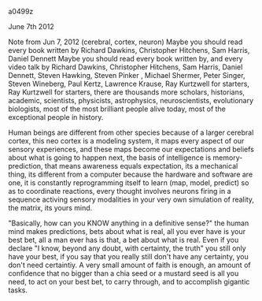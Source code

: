a0499z

June 7th 2012

Note from Jun 7, 2012
(cerebral, cortex, neuron)
Maybe you should read every book written by Richard Dawkins, Christopher Hitchens, Sam Harris, Daniel Dennett Maybe you should read every book written by, and every video talk by Richard Dawkins, Christopher Hitchens, Sam Harris, Daniel Dennett, Steven Hawking, Steven Pinker , Michael Shermer, Peter Singer, Steven Wineberg, Paul Kertz, Lawrence Krause, Ray Kurtzwell for starters, Ray Kurtzwell for starters, there are thousands more scholars, historians, academic, scientists, physicists, astrophysics, neuroscientists, evolutionary biologists, most of the most brilliant people alive today, most of the exceptional people in history.

Human beings are different from other species because of a larger cerebral cortex, this neo cortex is a modeling system, it maps every aspect of our sensory experiences, and these maps become our expectations and beliefs about what is going to happen next, the basis of intelligence is memory-prediction, that means awareness equals expectation, its a mechanical thing, its different from a computer because the hardware and software are one, it is constantly reprogramming itself to learn (map, model, predict) so as to coordinate reactions, every thought involves neurons firing in a sequence activing sensory modalities in your very own simulation of reality, the matrix, its yours mind.

"Basically, how can you KNOW anything in a definitive sense?" the human mind makes predictions, bets about what is real, all you ever have is your best bet, all a man ever has is that, a bet about what is real. Even if you declare "I know, beyond any doubt, with certainty, the truth" you still only have your best, if you say that you really still don't have any certainty, you don't need certaintiy. A very small amount of faith is enough, an amount of confidence that no bigger than a chia seed or a mustard seed is all you need, to act on your best bet, to carry through, and to accomplish gigantic tasks.
